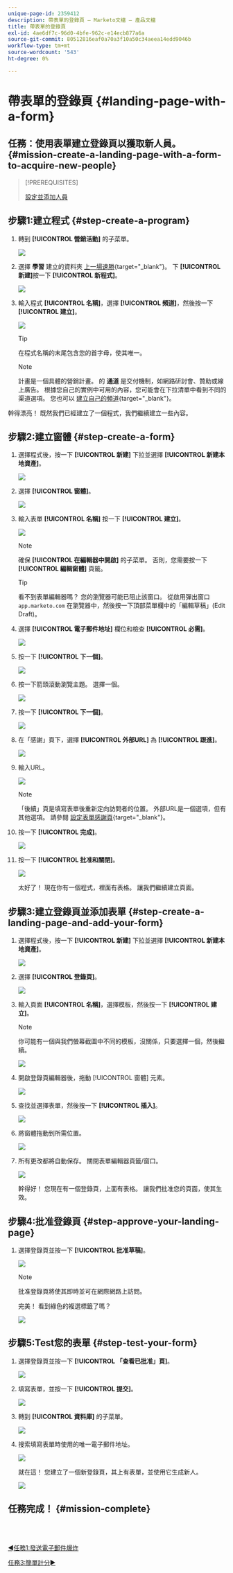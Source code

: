 ```yaml
---
unique-page-id: 2359412
description: 帶表單的登錄頁 — Marketo文檔 — 產品文檔
title: 帶表單的登錄頁
exl-id: 4ae6df7c-96d0-4bfe-962c-e14ecb877a6a
source-git-commit: 80512816eaf0a70a3f10a50c34aeea14edd9046b
workflow-type: tm+mt
source-wordcount: '543'
ht-degree: 0%

---
```


# 帶表單的登錄頁 {#landing-page-with-a-form}

## 任務：使用表單建立登錄頁以獲取新人員。 {#mission-create-a-landing-page-with-a-form-to-acquire-new-people}

>[!PREREQUISITES]
>
>[設定並添加人員](/help/marketo/getting-started/quick-wins/get-set-up-and-add-a-person.md)

## 步驟1:建立程式 {#step-create-a-program}

1. 轉到 **[!UICONTROL 營銷活動]** 的子菜單。

   ![](assets/landing-page-with-a-form-1.png)

1. 選擇 **學習** 建立的資料夾 [上一場速勝](/help/marketo/getting-started/quick-wins/send-an-email.md){target="_blank"}。 下 **[!UICONTROL 新建]**&#x200B;按一下 **[!UICONTROL 新程式]**。

   ![](assets/landing-page-with-a-form-2.png)

1. 輸入程式 **[!UICONTROL 名稱]**，選擇 **[!UICONTROL 頻道]**，然後按一下 **[!UICONTROL 建立]**。

   ![](assets/landing-page-with-a-form-3.png)

   >[!TIP]
   >
   >在程式名稱的末尾包含您的首字母，使其唯一。

   >[!NOTE]
   >
   >計畫是一個具體的營銷計畫。 的 **通道** 是交付機制，如網路研討會、贊助或線上廣告。 根據您自己的實例中可用的內容，您可能會在下拉清單中看到不同的渠道選項。 您也可以 [建立自己的頻道](/help/marketo/product-docs/administration/tags/create-a-program-channel.md){target="_blank"}。

幹得漂亮！ 既然我們已經建立了一個程式，我們繼續建立一些內容。

## 步驟2:建立窗體 {#step-create-a-form}

1. 選擇程式後，按一下 **[!UICONTROL 新建]** 下拉並選擇 **[!UICONTROL 新建本地資產]**。

   ![](assets/landing-page-with-a-form-4.png)

1. 選擇 **[!UICONTROL 窗體]**。

   ![](assets/landing-page-with-a-form-5.png)

1. 輸入表單 **[!UICONTROL 名稱]** 按一下 **[!UICONTROL 建立]**。

   ![](assets/landing-page-with-a-form-6.png)

   >[!NOTE]
   >
   >確保 **[!UICONTROL 在編輯器中開啟]** 的子菜單。 否則，您需要按一下 **[!UICONTROL 編輯窗體]** 頁籤。

   >[!TIP]
   >
   >看不到表單編輯器嗎？ 您的瀏覽器可能已阻止該窗口。 從啟用彈出窗口 `app.marketo.com` 在瀏覽器中，然後按一下頂部菜單欄中的「編輯草稿」(Edit Draft)。

1. 選擇 **[!UICONTROL 電子郵件地址]** 欄位和檢查 **[!UICONTROL 必需]**。

   ![](assets/landing-page-with-a-form-7.png)

1. 按一下 **[!UICONTROL 下一個]**。

   ![](assets/landing-page-with-a-form-8.png)

1. 按一下箭頭滾動瀏覽主題。 選擇一個。

   ![](assets/landing-page-with-a-form-9.png)

1. 按一下 **[!UICONTROL 下一個]**。

   ![](assets/landing-page-with-a-form-10.png)

1. 在「感謝」頁下，選擇 **[!UICONTROL 外部URL]** 為 **[!UICONTROL 跟進]**。

   ![](assets/landing-page-with-a-form-11.png)

1. 輸入URL。

   ![](assets/landing-page-with-a-form-12.png)

   >[!NOTE]
   >
   >「後續」頁是填寫表單後重新定向訪問者的位置。 外部URL是一個選項，但有其他選項。 請參閱 [設定表單感謝頁](/help/marketo/product-docs/demand-generation/forms/creating-a-form/set-a-form-thank-you-page.md){target="_blank"}。

1. 按一下 **[!UICONTROL 完成]**。

   ![](assets/landing-page-with-a-form-13.png)

1. 按一下 **[!UICONTROL 批准和關閉]**。

   ![](assets/landing-page-with-a-form-14.png)

   太好了！ 現在你有一個程式，裡面有表格。 讓我們繼續建立頁面。

## 步驟3:建立登錄頁並添加表單 {#step-create-a-landing-page-and-add-your-form}

1. 選擇程式後，按一下 **[!UICONTROL 新建]** 下拉並選擇 **[!UICONTROL 新建本地資產]**。

   ![](assets/landing-page-with-a-form-15.png)

1. 選擇 **[!UICONTROL 登錄頁]**。

   ![](assets/landing-page-with-a-form-16.png)

1. 輸入頁面 **[!UICONTROL 名稱]**，選擇模板，然後按一下 **[!UICONTROL 建立]**。

   >[!NOTE]
   >
   >你可能有一個與我們螢幕截圖中不同的模板，沒關係，只要選擇一個，然後繼續。

   ![](assets/landing-page-with-a-form-17.png)

1. 開啟登錄頁編輯器後，拖動 [!UICONTROL 窗體] 元素。

   ![](assets/landing-page-with-a-form-18.png)

1. 查找並選擇表單，然後按一下 **[!UICONTROL 插入]**。

   ![](assets/landing-page-with-a-form-19.png)

1. 將窗體拖動到所需位置。

   ![](assets/landing-page-with-a-form-20.png)

1. 所有更改都將自動保存。 關閉表單編輯器頁籤/窗口。

   ![](assets/landing-page-with-a-form-21.png)

   幹得好！ 您現在有一個登錄頁，上面有表格。 讓我們批准您的頁面，使其生效。

## 步驟4:批准登錄頁 {#step-approve-your-landing-page}

1. 選擇登錄頁並按一下 **[!UICONTROL 批准草稿]**。

   ![](assets/landing-page-with-a-form-22.png)

   >[!NOTE]
   >
   >批准登錄頁將使其即時並可在網際網路上訪問。

   完美！ 看到綠色的複選標籤了嗎？

   ![](assets/landing-page-with-a-form-23.png)

## 步驟5:Test您的表單 {#step-test-your-form}

1. 選擇登錄頁並按一下 **[!UICONTROL 「查看已批准」頁]**。

   ![](assets/landing-page-with-a-form-24.png)

1. 填寫表單，並按一下 **[!UICONTROL 提交]**。

   ![](assets/landing-page-with-a-form-25.png)

1. 轉到 **[!UICONTROL 資料庫]** 的子菜單。

   ![](assets/landing-page-with-a-form-26.png)

1. 搜索填寫表單時使用的唯一電子郵件地址。

   ![](assets/landing-page-with-a-form-27.png)

   就在這！ 您建立了一個新登錄頁，其上有表單，並使用它生成新人。

   ![](assets/landing-page-with-a-form-28.png)

## 任務完成！ {#mission-complete}

<br> 

[◄任務1:發送電子郵件爆炸](/help/marketo/getting-started/quick-wins/send-an-email.md)

[任務3:簡單計分►](/help/marketo/getting-started/quick-wins/simple-scoring.md)

